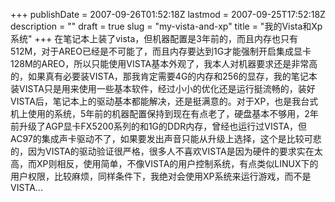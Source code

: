+++
publishDate = 2007-09-26T01:52:18Z
lastmod = 2007-09-25T17:52:18Z
description = ""
draft = true
slug = "my-vista-and-xp"
title = "我的Vista和Xp系统"
+++
在笔记本上装了vista，但机器配置是3年前的，而且内存也只有512M，对于AREO已经是不可能了，而且内存要达到1G才能强制开启集成显卡128M的AREO，所以只能使用VISTA基本外观了，我本人对机器要求还是非常高的，如果真有必要装VISTA，那我肯定需要4G的内存和256的显存，我的笔记本装VISTA只是用来使用一些基本软件，经过小小的优化还是运行挺流畅的，装好VISTA后，笔记本上的驱动基本都能解决，还是挺满意的。对于XP，也是我台式机上使用的系统，5年前的机器配置保持到现在有点老了，硬盘基本不够用，2年前升级了AGP显卡FX5200系列的和1G的DDR内存，曾经也运行过VISTA，但AC97的集成声卡驱动不了，如果要发出声音只能从升级上选择，这个是比较可悲的，因为VISTA的驱动验证很严格，很多人不喜欢VISTA是因为硬件的要求实在太高，而XP则相反，使用简单，不像VISTA的用户控制系统，有点类似LINUX下的用户权限，比较麻烦，同样条件下，我绝对会使用XP系统来运行游戏，而不是VISTA...